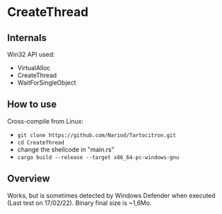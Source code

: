# CreateThread

## Internals
Win32 API used:
* VirtualAlloc 
* CreateThread
* WaitForSingleObject


## How to use
Cross-compile from Linux: 
- `git clone https://github.com/Nariod/Tartocitron.git`
- `cd CreateThread`
- change the shellcode in "main.rs"
- `cargo build --release --target x86_64-pc-windows-gnu`


## Overview
Works, but is sometimes detected by Windows Defender when executed (Last test on 17/02/22). Binary final size is ~1,6Mo.